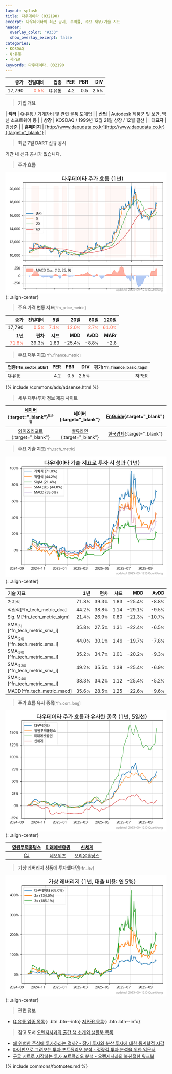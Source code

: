 ```yaml
---
layout: splash
title: 다우데이타 (032190)
excerpt: 다우데이타의 최근 공시, 수익률, 주요 재무/기술 지표
header:
  overlay_color: "#333"
  show_overlay_excerpt: false
categories:
- KOSDAQ
- Q:유통
- 저PER
keywords: 다우데이타, 032190
---
```


| **종가** | **전일대비** | **업종** | **PER** | **PBR** | **DIV** |
| -------: | -----------: | -------: | ------: | ------: | ------: |
| 17,790 | <span style="color: tomato">0.5<small>%</small></span> | Q:유통 | 4.2 | 0.5 | 2.5<small>%</small> |

<!-- more -->


> **기업 개요**<a id="company"></a>

| <span style="white-space:nowrap;">**섹터**</span> | Q:유통 / 기계장비 및 관련 물품 도매업 |
| <span style="white-space:nowrap;">**산업**</span> | Autodesk 제품군 및 보안, 백신 소프트웨어 등 |
| <span style="white-space:nowrap;">**상장**</span> | KOSDAQ / 1999년 12월 21일 상장 / 12월 결산 |
| <span style="white-space:nowrap;">**대표자**</span> | 김상준 |
| <span style="white-space:nowrap;">**홈페이지**</span> | [http://www.daoudata.co.kr](http://www.daoudata.co.kr){:target="_blank"} |


> **최근 7일 DART 신규 공시**<a id="dart"></a>

기간 내 신규 공시가 없습니다.


> **주가 흐름**<a id="price"></a>

![032190](/stock/images/032190.png){: .align-center}


> **주요 가격 변동 지표**<small>[^fn_price_metric]</small>

| **종가** | **전일대비** | **5일** | **20일** | **60일** | **120일** |
| -------: | -----------: | ------: | -------: | -------: | --------: |
| 17,790 | <span style="color: tomato">0.5<small>%</small></span> | <span style="color: tomato">7.1<small>%</small></span> | <span style="color: tomato">12.0<small>%</small></span> | <span style="color: tomato">2.7<small>%</small></span> | <span style="color: tomato">61.0<small>%</small></span> |
| **1년** | **편차** | **샤프** | **MDD** | **AvDD** | **MARr** |
| <span style="color: tomato">71.8<small>%</small></span> | 39.3<small>%</small> | 1.83 | -25.4<small>%</small> | -8.8<small>%</small> | -2.8 |


> **주요 재무 지표**<small>[^fn_finance_metric]</small>

| **업종**<small>[^fn_sector_abbr]</small> | **PER** | **PBR** | **DIV** | **평가**<small>[^fn_finance_basic_tags]</small> |
| :--------------------------------------- | ------: | ------: | ------: | ----------------------------------------------: |
| Q:유통 | 4.2 | 0.5 | 2.5<small>%</small> | 저PER |



{% include /commons/ads/adsense.html %}

> **세부 재무/투자 정보 제공 사이트**

| [네이버](https://m.stock.naver.com/domestic/stock/032190/finance/summary){:target="_blank"}<sup><small>모바일</small></sup> | [네이버](https://finance.naver.com/item/coinfo.naver?code=032190){:target="_blank"} | [FnGuide](https://comp.fnguide.com/SVO2/ASP/SVD_Invest.asp?gicode=A032190&MenuYn=Y){:target="_blank"} |
| :---: | :---: | :---: |
| [와이즈리포트](https://comp.wisereport.co.kr/company/c1040001.aspx?cmp_cd=032190){:target="_blank"} | [밸류라인](https://www.valueline.co.kr/finance/summary/032190){:target="_blank"} | [한국경제](https://markets.hankyung.com/stock/032190/financial-summary){:target="_blank"} |


> **주요 기술 지표**<small>[^fn_tech_metric]</small>


![032190](/stock/images/032190_tech.png){: .align-center}

| **기술 지표** | **1년** | **편차** | **샤프** | **MDD** | **AvDD** |
| :------------ | ------: | -----------: | -------: | ------: | -------: |
| 거치식 | 71.8<small>%</small> | 39.3<small>%</small> | 1.83 | -25.4<small>%</small> | -8.8<small>%</small> |
| 적립식[^fn_tech_metric_dca] | 44.2<small>%</small> | 38.8<small>%</small> | 1.14 | -29.1<small>%</small> | -9.5<small>%</small> |
| Sig. M[^fn_tech_metric_sigm] | 21.4<small>%</small> | 26.9<small>%</small> | 0.80 | -21.3<small>%</small> | -10.7<small>%</small> |
| SMA<small><sub>(5)</sub></small>[^fn_tech_metric_sma_i] | 35.8<small>%</small> | 27.5<small>%</small> | 1.31 | -22.4<small>%</small> | -6.5<small>%</small> |
| SMA<small><sub>(20)</sub></small>[^fn_tech_metric_sma_i] | 44.0<small>%</small> | 30.1<small>%</small> | 1.46 | -19.7<small>%</small> | -7.8<small>%</small> |
| SMA<small><sub>(60)</sub></small>[^fn_tech_metric_sma_i] | 35.2<small>%</small> | 34.7<small>%</small> | 1.01 | -20.2<small>%</small> | -9.3<small>%</small> |
| SMA<small><sub>(120)</sub></small>[^fn_tech_metric_sma_i] | 49.2<small>%</small> | 35.5<small>%</small> | 1.38 | -25.4<small>%</small> | -6.9<small>%</small> |
| SMA<small><sub>(240)</sub></small>[^fn_tech_metric_sma_i] | 38.3<small>%</small> | 34.2<small>%</small> | 1.12 | -25.4<small>%</small> | -5.2<small>%</small> |
| MACD[^fn_tech_metric_macd] | 35.6<small>%</small> | 28.5<small>%</small> | 1.25 | -22.6<small>%</small> | -9.6<small>%</small> |


> **주가 흐름 유사 종목**<a id="corr"></a><small>[^fn_corr_long]</small>

![032190](/stock/images/032190_corr.png){: .align-center}

|       | [영원무역홀딩스](/009970/) | [미래에셋증권](/006800/) | [신세계](/004170/) |
| :---: | :------------------------------------: | :------------------------------------: | :------------------------------------: |
|       | [CJ](/001040/) | [네오위즈](/095660/) | [오리온홀딩스](/001800/) |


> **가상 레버리지 상품에 투자했다면**<a id="2x"></a><small>[^fn_lev]</small>

![032190](/stock/images/032190_2x.png){: .align-center}


> **관련 정보**

- [Q:유통 업종 목록](/stats/sector/kosdaq_업종_유통_종목/){: .btn .btn--info} [저PER 목록](/fn/fn_low_per/){: .btn .btn--info}

> **참고 도서** [오렌지사과의 출간 책 소개와 샘플북 목록](https://kongdori.tistory.com/691)

- [왜 위험한 주식에 투자하라는 걸까? - 장기 투자와 분산 투자에 대한 통계학적 시각](https://kongdori.tistory.com/421)
- [파이썬으로 그려보는 투자 포트폴리오 분석  - 정량적 투자 분석을 위한 입문서](https://kongdori.tistory.com/643)
- [구글 시트로 시작하는 투자 포트폴리오 분석 - 오렌지사과의 불친절한 워크북](https://kongdori.tistory.com/449)


{% include commons/footnotes.md %}